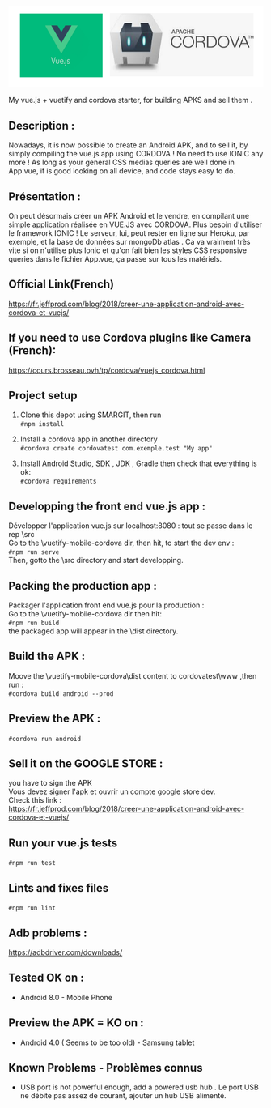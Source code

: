 ![Screenshot](logo.png)

My vue.js + vuetify and cordova starter, for building APKS and sell them .

## Description :
Nowadays, it is now possible to create an Android APK, and to sell it, by simply compiling the vue.js app using CORDOVA !
No need to use IONIC any more ! As long as your general CSS medias queries are well done in App.vue, it is good looking on all device, and code stays easy to do.


## Présentation :
On peut désormais créer un APK Android et le vendre, en compilant une simple application réalisée en VUE.JS avec CORDOVA. 
Plus besoin d'utiliser le framework IONIC ! Le serveur, lui, peut rester en ligne sur Heroku, par exemple, et la base de données sur mongoDb atlas .
Ca va vraiment très vite si on n'utilise plus Ionic et qu'on fait bien les styles CSS responsive queries dans le fichier App.vue, ça passe sur tous les matériels.


## Official Link(French)
https://fr.jeffprod.com/blog/2018/creer-une-application-android-avec-cordova-et-vuejs/

## If you need to use Cordova plugins like Camera (French):
https://cours.brosseau.ovh/tp/cordova/vuejs_cordova.html

## Project setup 

1. Clone this depot using SMARGIT, then run <br>
```#npm install ```

2. Install a cordova app in another directory<br>
```#cordova create cordovatest com.exemple.test "My app"```

3. Install Android Studio, SDK , JDK , Gradle then check that everything is ok:  <br>
```#cordova requirements```

## Developping the front end vue.js app :
Développer l'application vue.js sur localhost:8080 : tout se passe dans le rep \src <br>
Go to the \vuetify-mobile-cordova dir, then hit, to start the dev env : <br>
```#npm run serve ```<br>
Then, gotto the \src directory and start developping.



## Packing the production app :
Packager l'application front end vue.js pour la production  : <br>
Go to the \vuetify-mobile-cordova dir then hit:<br>
```#npm run build```<br>
the packaged app will appear in the \dist directory.  


## Build the APK :
Moove the \vuetify-mobile-cordova\dist content to cordovatest\www ,then run : <br>
```#cordova build android --prod```

## Preview the APK :
```#cordova run android```

## Sell it on the GOOGLE STORE :
you have to sign the APK<br>
Vous devez signer l'apk et ouvrir un compte google store dev.<br>
Check this link :<br>
https://fr.jeffprod.com/blog/2018/creer-une-application-android-avec-cordova-et-vuejs/

## Run your vue.js tests

```#npm run test```

## Lints and fixes files

```#npm run lint```

## Adb problems : 
https://adbdriver.com/downloads/

## Tested OK on :

- Android 8.0 - Mobile Phone

## Preview the APK = KO on :
 - Android 4.0 ( Seems to be too old) - Samsung tablet
 
 ## Known Problems - Problèmes connus
 
 - USB port is not powerful enough, add a powered usb hub . Le port USB ne débite pas assez de courant, ajouter un hub USB alimenté.



